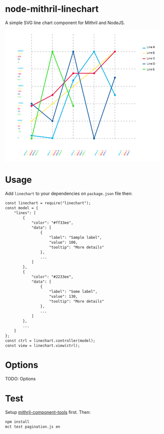node-mithril-linechart
======================

A simple SVG line chart component for Mithril and NodeJS.

![Line chart screenshot](screenshot.png)

Usage
=====
Add `linechart` to your dependencies on `package.json` file then:

    const linechart = require("linechart");
    const model = {
        "lines": [
            {
                "color": "#ff33ee",
                "data": [
                    {
                        "label": "Sample label",
                        "value": 100,
                        "tooltip": "More details"
                    },
                    ...
                ]
            },
            {
                "color": "#2233ee",
                "data": [
                    {
                        "label": "Some label",
                        "value": 130,
                        "tooltip": "More details"
                    },
                    ...
                ]
            },
            ...
        ]
    };
    const ctrl = linechart.controller(model);
    const view = linechart.view(ctrl);

Options
=======

TODO: Options

Test
====

Setup [mithril-component-tools](https://github.com/mithril-components/mitthril-components-tools) first. Then:

    npm install
    mct test pagination.js en


